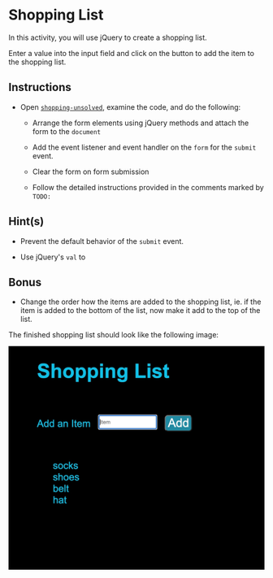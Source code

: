 # Shopping List

In this activity, you will use jQuery to create a shopping list.

Enter a value into the input field and click on the button to add the item to the shopping list.

## Instructions

* Open [`shopping-unsolved`](Unsolved/shopping-unsolved.html), examine the code, and do the following:

  * Arrange the form elements using jQuery methods and attach the form to the `document` 

  * Add the event listener and event handler on the `form` for the `submit` event. 
  
  * Clear the form on form submission

  * Follow the detailed instructions provided in the comments marked by `TODO:`
   

## Hint(s)
  
  * Prevent the default behavior of the `submit` event.
  
  * Use jQuery's `val` to  

## Bonus

  *  Change the order how the items are added to the shopping list, ie. if the item is added to the bottom of the list, now make it add to the top of the list. 

The finished shopping list should look like the following image:

![A shopping list with several items.](./shopping.jpg)
